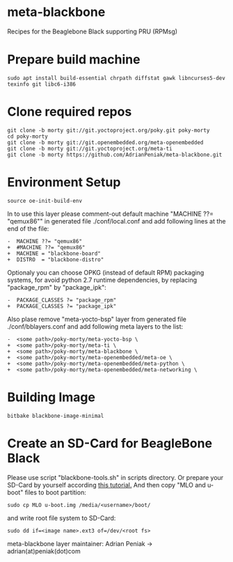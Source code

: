 # meta-blackbone
Recipes for the Beaglebone Black supporting PRU (RPMsg)

# Prepare build machine
```shell
sudo apt install build-essential chrpath diffstat gawk libncurses5-dev texinfo git libc6-i386
```

# Clone required repos
```shell
git clone -b morty git://git.yoctoproject.org/poky.git poky-morty
cd poky-morty
git clone -b morty git://git.openembedded.org/meta-openembedded
git clone -b morty git://git.yoctoproject.org/meta-ti
git clone -b morty https://github.com/AdrianPeniak/meta-blackbone.git
```

# Environment Setup
```shell
source oe-init-build-env
```
In to use this layer please comment-out default machine "MACHINE ??= "qemux86""
in generated file ./conf/local.conf and add following lines at the end of the file:
```
-  MACHINE ??= "qemux86"
+  #MACHINE ??= "qemux86"
+  MACHINE = "blackbone-board"
+  DISTRO  = "blackbone-distro"
```

Optionaly you can choose OPKG (instead of default RPM) packaging systems, 
for avoid python 2.7 runtime dependencies, by replacing "package_rpm" by "package_ipk":
```
-  PACKAGE_CLASSES ?= "package_rpm"
+  PACKAGE_CLASSES ?= "package_ipk"
```

Also plase remove "meta-yocto-bsp" layer from generated file ./conf/bblayers.conf
and add following meta layers to the list:
```
-  <some path>/poky-morty/meta-yocto-bsp \
+  <some path>/poky-morty/meta-ti \
+  <some path>/poky-morty/meta-blackbone \
+  <some path>/poky-morty/meta-openembedded/meta-oe \
+  <some path>/poky-morty/meta-openembedded/meta-python \
+  <some path>/poky-morty/meta-openembedded/meta-networking \
```

# Building Image
```
bitbake blackbone-image-minimal
```

# Create an SD-Card for BeagleBone Black
Please use script "blackbone-tools.sh" in scripts directory.
Or prepare your SD-Card by yourself according [this tutorial.](https://github.com/linneman/planck/wiki/How-to-create-a-Boot-SD-Card-for-the-BeagleBone-black)
And then copy "MLO and u-boot" files to boot partition:
```
sudo cp MLO u-boot.img /media/<username>/boot/
```
and write root file system to SD-Card:
```
sudo dd if=<image name>.ext3 of=/dev/<root fs>
```

meta-blackbone layer maintainer: Adrian Peniak -> adrian(at)peniak(dot)com
